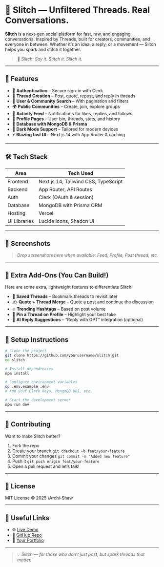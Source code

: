 # 🧵 Slitch — Unfiltered Threads. Real Conversations.

**Slitch** is a next-gen social platform for fast, raw, and engaging conversations. Inspired by Threads, built for creators, communities, and everyone in between. Whether it’s an idea, a reply, or a movement — Slitch helps you spark and stitch it together.

> 💬 _Slitch: Say it. Stitch it. Slitch it._

---

## 🚀 Features

- 🔐 **Authentication** – Secure sign-in with Clerk
- 🧵 **Thread Creation** – Post, quote, repost, and reply in threads
- 🔎 **User & Community Search** – With pagination and filters
- 🌍 **Public Communities** – Create, join, explore groups
- 🔔 **Activity Feed** – Notifications for likes, replies, and follows
- 👤 **Profile Pages** – User bio, threads, stats, and history
- 💾 **Database with MongoDB & Prisma**
- 🌙 **Dark Mode Support** – Tailored for modern devices
- ⚡ **Blazing fast UI** – Next.js 14 with App Router & caching

---

## 🛠️ Tech Stack

| Area            | Tech Used                          |
|-----------------|-------------------------------------|
| Frontend        | Next.js 14, Tailwind CSS, TypeScript |
| Backend         | App Router, API Routes              |
| Auth            | Clerk (OAuth & session)             |
| Database        | MongoDB with Prisma ORM             |
| Hosting         | Vercel                              |
| UI Libraries    | Lucide Icons, Shadcn UI             |

---

## 📸 Screenshots

> _Drop screenshots here when available: Feed, Profile, Post thread, etc._

---

## 🧪 Extra Add-Ons (You Can Build!)

Here are some extra, lightweight features to differentiate Slitch:

- 💾 **Saved Threads** – Bookmark threads to revisit later
- ✍️ **Quote + Thread Merge** – Quote a post and continue the discussion
- 🔥 **Trending Hashtags** – Based on post volume
- 📌 **Pin a Thread on Profile** – Highlight your best take
- 🧠 **AI Reply Suggestions** – “Reply with GPT” integration (optional)

---

## 🧰 Setup Instructions

```bash
# Clone the project
git clone https://github.com/yourusername/slitch.git
cd slitch

# Install dependencies
npm install

# Configure environment variables
cp .env.example .env
# Add your Clerk keys, MongoDB URI, etc.

# Start the development server
npm run dev
````

---

## 🙌 Contributing

Want to make Slitch better?

1. Fork the repo
2. Create your branch `git checkout -b feat/your-feature`
3. Commit your changes `git commit -m "Added new feature"`
4. Push it `git push origin feat/your-feature`
5. Open a pull request and let’s talk!

---

## 📄 License

MIT License © 2025 \Archi-Shaw

---

## 🔗 Useful Links

* 🌐 [Live Demo](https://slitch.vercel.app)
* 🐙 [GitHub Repo](https://github.com/yourusername/slitch)
* 👤 [Your Portfolio](https://yourportfolio.com)

---

> 💡 *Slitch — for those who don’t just post, but spark threads that matter.*
